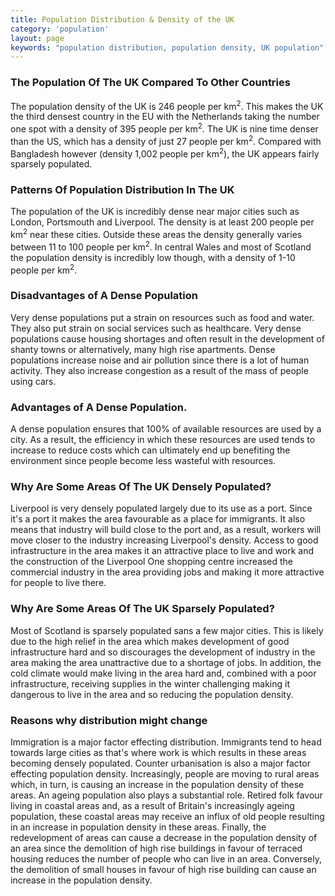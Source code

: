 ```yaml
---
title: Population Distribution & Density of the UK
category: 'population'
layout: page
keywords: "population distribution, population density, UK population"
---
```


### The Population Of The UK Compared To Other Countries

The population density of the UK is 246 people per km<sup>2</sup>. This makes the UK the third densest country in the EU with the Netherlands taking the number one spot with a density of 395 people per km<sup>2</sup>. The UK is nine time denser than the US, which has a density of just 27 people per km<sup>2</sup>. Compared with Bangladesh however (density 1,002 people per km<sup>2</sup>), the UK appears fairly sparsely populated.

### Patterns Of Population Distribution In The UK

The population of the UK is incredibly dense near major cities such as London, Portsmouth and Liverpool. The density is at least 200 people per km<sup>2</sup> near these cities. Outside these areas the density generally varies between 11 to 100 people per km<sup>2</sup>. In central Wales and most of Scotland the population density is incredibly low though, with a density of 1-10 people per km<sup>2</sup>. 

### Disadvantages of A Dense Population

Very dense populations put a strain on resources such as food and water. They also put strain on social services such as healthcare. Very dense populations cause housing shortages and often result in the development of shanty towns or alternatively, many high rise apartments. Dense populations increase noise and air pollution since there is a lot of human activity. They also increase congestion as a result of the mass of people using cars. 

### Advantages of A Dense Population.

A dense population ensures that 100% of available resources are used by a  city. As a result, the efficiency in which these resources are used tends to increase to reduce costs which can ultimately end up benefiting the environment since people become less wasteful with resources. 

### Why Are Some Areas Of The UK Densely Populated?

Liverpool is very densely populated largely due to its use as a port. Since it's a port it makes the area favourable as a place for immigrants. It also means that industry will build close to the port and, as a result, workers will move closer to the industry increasing Liverpool's density. Access to good infrastructure in the area makes it an attractive place to live and work and the construction of the Liverpool One shopping centre increased the commercial industry in the area providing jobs and making it more attractive for people to live there.

### Why Are Some Areas Of The UK Sparsely Populated?

Most of Scotland is sparsely populated sans a few major cities. This is likely due to the high relief in the area which makes development of good infrastructure hard and so discourages the development of industry in the area making the area unattractive due to a shortage of jobs. In addition, the cold climate would make living in the area hard and, combined with a poor infrastructure, receiving supplies in the winter challenging making it dangerous to live in the area and so reducing the population density.

### Reasons why distribution might change

Immigration is a major factor effecting distribution. Immigrants tend to head towards large cities as that's where work is which results in these areas becoming densely populated. Counter urbanisation is also a major factor effecting population density. Increasingly, people are moving to rural areas which, in turn, is causing an increase in the population density of these areas. An ageing population also plays a substantial role. Retired folk favour living in coastal areas and, as a result of Britain's increasingly ageing population, these coastal areas may receive an influx of old people resulting in an increase in population density in these areas. Finally, the redevelopment of areas can cause a decrease in the population density of an area since the demolition of high rise buildings in favour of terraced housing reduces the number of people who can live in an area. Conversely, the demolition of small houses in favour of high rise building can cause an increase in the population density. 